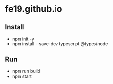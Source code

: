 # fe19.github.io

## Install
- npm init -y
- npm install --save-dev typescript @types/node

## Run
- npm run build
- npm start

